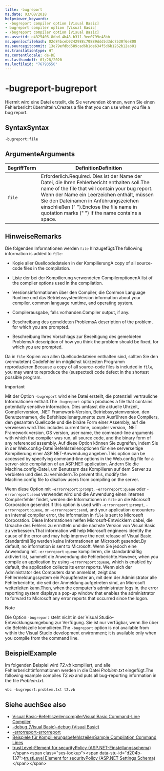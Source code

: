 ```yaml
---
title: -bugreport
ms.date: 03/08/2018
helpviewer_keywords:
- -bugreport compiler option [Visual Basic]
- bugreport compiler option [Visual Basic]
- /bugreport compiler option [Visual Basic]
ms.assetid: e4325406-8dbd-4b48-b311-9ee0799e48bb
ms.openlocfilehash: 02d84bceb0242988c70889ddd5d3dc7530f6e808
ms.sourcegitcommit: 13e79efdbd589cad6b1de634f5d6b1262b12ab01
ms.translationtype: HT
ms.contentlocale: de-DE
ms.lasthandoff: 01/28/2020
ms.locfileid: "76793550"
---
```

# <a name="-bugreport"></a><span data-ttu-id="d204b-102">-bugreport</span><span class="sxs-lookup"><span data-stu-id="d204b-102">-bugreport</span></span>

<span data-ttu-id="d204b-103">Hiermit wird eine Datei erstellt, die Sie verwenden können, wenn Sie einen Fehlerbericht übermitteln.</span><span class="sxs-lookup"><span data-stu-id="d204b-103">Creates a file that you can use when you file a bug report.</span></span>

## <a name="syntax"></a><span data-ttu-id="d204b-104">Syntax</span><span class="sxs-lookup"><span data-stu-id="d204b-104">Syntax</span></span>

```console
-bugreport:file
```

## <a name="arguments"></a><span data-ttu-id="d204b-105">Argumente</span><span class="sxs-lookup"><span data-stu-id="d204b-105">Arguments</span></span>

|<span data-ttu-id="d204b-106">Begriff</span><span class="sxs-lookup"><span data-stu-id="d204b-106">Term</span></span>|<span data-ttu-id="d204b-107">Definition</span><span class="sxs-lookup"><span data-stu-id="d204b-107">Definition</span></span>|
|---|---|
|`file`|<span data-ttu-id="d204b-108">Erforderlich.</span><span class="sxs-lookup"><span data-stu-id="d204b-108">Required.</span></span> <span data-ttu-id="d204b-109">Dies ist der Name der Datei, die Ihren Fehlerbericht enthalten soll.</span><span class="sxs-lookup"><span data-stu-id="d204b-109">The name of the file that will contain your bug report.</span></span> <span data-ttu-id="d204b-110">Wenn der Name ein Leerzeichen enthält, müssen Sie den Dateinamen in Anführungszeichen einschließen (" ").</span><span class="sxs-lookup"><span data-stu-id="d204b-110">Enclose the file name in quotation marks (" ") if the name contains a space.</span></span>|

## <a name="remarks"></a><span data-ttu-id="d204b-111">Hinweise</span><span class="sxs-lookup"><span data-stu-id="d204b-111">Remarks</span></span>

<span data-ttu-id="d204b-112">Die folgenden Informationen werden `file` hinzugefügt:</span><span class="sxs-lookup"><span data-stu-id="d204b-112">The following information is added to `file`:</span></span>

- <span data-ttu-id="d204b-113">Kopie aller Quellcodedateien in der Kompilierung</span><span class="sxs-lookup"><span data-stu-id="d204b-113">A copy of all source-code files in the compilation.</span></span>

- <span data-ttu-id="d204b-114">Liste der bei der Kompilierung verwendeten Compileroptionen</span><span class="sxs-lookup"><span data-stu-id="d204b-114">A list of the compiler options used in the compilation.</span></span>

- <span data-ttu-id="d204b-115">Versionsinformationen über den Compiler, die Common Language Runtime und das Betriebssystem</span><span class="sxs-lookup"><span data-stu-id="d204b-115">Version information about your compiler, common language runtime, and operating system.</span></span>

- <span data-ttu-id="d204b-116">Compilerausgabe, falls vorhanden.</span><span class="sxs-lookup"><span data-stu-id="d204b-116">Compiler output, if any.</span></span>

- <span data-ttu-id="d204b-117">Beschreibung des gemeldeten Problems</span><span class="sxs-lookup"><span data-stu-id="d204b-117">A description of the problem, for which you are prompted.</span></span>

- <span data-ttu-id="d204b-118">Beschreibung Ihres Vorschlags zur Beseitigung des gemeldeten Problems</span><span class="sxs-lookup"><span data-stu-id="d204b-118">A description of how you think the problem should be fixed, for which you are prompted.</span></span>

<span data-ttu-id="d204b-119">Da in `file` Kopien von allen Quellcodedateien enthalten sind, sollten Sie den (vermuteten) Codefehler im möglichst kürzesten Programm reproduzieren.</span><span class="sxs-lookup"><span data-stu-id="d204b-119">Because a copy of all source-code files is included in `file`, you may want to reproduce the (suspected) code defect in the shortest possible program.</span></span>

> [!IMPORTANT]
> <span data-ttu-id="d204b-120">Mit der Option `-bugreport` wird eine Datei erstellt, die potenziell vertrauliche Informationen enthält.</span><span class="sxs-lookup"><span data-stu-id="d204b-120">The `-bugreport` option produces a file that contains potentially sensitive information.</span></span> <span data-ttu-id="d204b-121">Dies umfasst die aktuelle Uhrzeit, Compilerversion, .NET Framework-Version, Betriebssystemversion, den Benutzernamen, die Befehlszeilenargumente zum Ausführen des Compilers, den gesamten Quellcode und die binäre Form einer Assembly, auf die verwiesen wird.</span><span class="sxs-lookup"><span data-stu-id="d204b-121">This includes current time, compiler version, .NET Framework version, OS version, user name, the command-line arguments with which the compiler was run, all source code, and the binary form of any referenced assembly.</span></span> <span data-ttu-id="d204b-122">Auf diese Option können Sie zugreifen, indem Sie in der Web.config-Datei Befehlszeilenoptionen für eine serverseitige Kompilierung einer ASP.NET-Anwendung angeben.</span><span class="sxs-lookup"><span data-stu-id="d204b-122">This option can be accessed by specifying command-line options in the Web.config file for a server-side compilation of an ASP.NET application.</span></span> <span data-ttu-id="d204b-123">Ändern Sie die Machine.config-Datei, um Benutzern das Kompilieren auf dem Server zu verbieten und dies zu verhindern.</span><span class="sxs-lookup"><span data-stu-id="d204b-123">To prevent this, modify the Machine.config file to disallow users from compiling on the server.</span></span>

<span data-ttu-id="d204b-124">Wenn diese Option mit `-errorreport:prompt`, `-errorreport:queue` oder `-errorreport:send` verwendet wird und die Anwendung einen internen Compilerfehler findet, werden die Informationen in `file` an die Microsoft Corporation gesendet.</span><span class="sxs-lookup"><span data-stu-id="d204b-124">If this option is used with `-errorreport:prompt`, `-errorreport:queue`, or `-errorreport:send`, and your application encounters an internal compiler error, the information in `file` is sent to Microsoft Corporation.</span></span> <span data-ttu-id="d204b-125">Diese Informationen helfen Microsoft-Entwicklern dabei, die Ursache des Fehlers zu ermitteln und die nächste Version von Visual Basic zu verbessern.</span><span class="sxs-lookup"><span data-stu-id="d204b-125">That information will help Microsoft engineers identify the cause of the error and may help improve the next release of Visual Basic.</span></span> <span data-ttu-id="d204b-126">Standardmäßig werden keine Informationen an Microsoft gesendet.</span><span class="sxs-lookup"><span data-stu-id="d204b-126">By default, no information is sent to Microsoft.</span></span> <span data-ttu-id="d204b-127">Wenn Sie jedoch eine Anwendung mit `-errorreport:queue` kompilieren, die standardmäßig aktiviert ist, sammelt die Anwendung die Fehlerberichte.</span><span class="sxs-lookup"><span data-stu-id="d204b-127">However, when you compile an application by using `-errorreport:queue`, which is enabled by default, the application collects its error reports.</span></span> <span data-ttu-id="d204b-128">Wenn sich der Administrator des Computers dann anmeldet, zeigt das Fehlermeldungssystem ein Popupfenster an, mit dem der Administrator alle Fehlerberichte, die seit der Anmeldung aufgetreten sind, an Microsoft weiterleiten kann.</span><span class="sxs-lookup"><span data-stu-id="d204b-128">Then, when the computer's administrator logs in, the error reporting system displays a pop-up window that enables the administrator to forward to Microsoft any error reports that occurred since the logon.</span></span>

> [!NOTE]
> <span data-ttu-id="d204b-129">Die Option `-bugreport` steht nicht in der Visual Studio-Entwicklungsumgebung zur Verfügung. Sie ist nur verfügbar, wenn Sie über die Befehlszeile kompilieren.</span><span class="sxs-lookup"><span data-stu-id="d204b-129">The `-bugreport` option is not available from within the Visual Studio development environment; it is available only when you compile from the command line.</span></span>

## <a name="example"></a><span data-ttu-id="d204b-130">Beispiel</span><span class="sxs-lookup"><span data-stu-id="d204b-130">Example</span></span>

<span data-ttu-id="d204b-131">Im folgenden Beispiel wird *T2.vb* kompiliert, und alle Fehlerberichtinformationen werden in die Datei *Problem.txt* eingefügt.</span><span class="sxs-lookup"><span data-stu-id="d204b-131">The following example compiles *T2.vb* and puts all bug-reporting information in the file *Problem.txt*.</span></span>

```console
vbc -bugreport:problem.txt t2.vb
```

## <a name="see-also"></a><span data-ttu-id="d204b-132">Siehe auch</span><span class="sxs-lookup"><span data-stu-id="d204b-132">See also</span></span>

- [<span data-ttu-id="d204b-133">Visual Basic-Befehlszeilencompiler</span><span class="sxs-lookup"><span data-stu-id="d204b-133">Visual Basic Command-Line Compiler</span></span>](index.md)
- [<span data-ttu-id="d204b-134">-debug (Visual Basic)</span><span class="sxs-lookup"><span data-stu-id="d204b-134">-debug (Visual Basic)</span></span>](debug.md)
- [<span data-ttu-id="d204b-135">-errorreport</span><span class="sxs-lookup"><span data-stu-id="d204b-135">-errorreport</span></span>](errorreport.md)
- [<span data-ttu-id="d204b-136">Beispiele für Kompilierungsbefehlszeilen</span><span class="sxs-lookup"><span data-stu-id="d204b-136">Sample Compilation Command Lines</span></span>](sample-compilation-command-lines.md)
- <span data-ttu-id="d204b-137">[trustLevel-Element für securityPolicy (ASP.NET-Einstellungsschema)](https://docs.microsoft.com/previous-versions/dotnet/netframework-4.0/as399f0x(v=vs.100))</span><span class="sxs-lookup"><span data-stu-id="d204b-137">[trustLevel Element for securityPolicy (ASP.NET Settings Schema)](https://docs.microsoft.com/previous-versions/dotnet/netframework-4.0/as399f0x(v=vs.100))</span></span>
